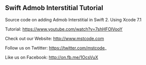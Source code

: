 ## Swift Admob Interstitial Tutorial

Source code on adding Admob Interstitial in Swift 2. Using Xcode 7.1

Tutorial: https://www.youtube.com/watch?v=7shHFOlVooY

Check out our Website: http://www.mstcode.com

Follow us on Twtitter: https://twitter.com/mstcode_

Like us on Facebook: http://on.fb.me/1OcsVuX
